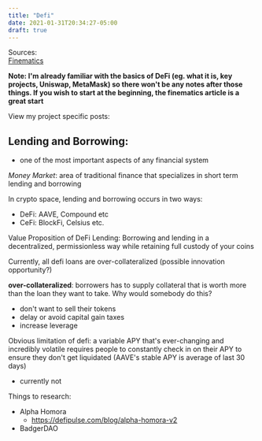 ```yaml
---
title: "Defi"
date: 2021-01-31T20:34:27-05:00
draft: true
---
```

Sources:  
[Finematics](https://finematics.com/guide-to-decentralized-finance/)

**Note: I'm already familiar with the basics of DeFi (eg. what it is, key projects, Uniswap, MetaMask) so there won't be any notes after those things. If you wish to start at the beginning, the finematics article is a great start**

View my project specific posts:


## Lending and Borrowing: 
- one of the most important aspects of any financial system

*Money Market*: area of traditional finance that specializes in short term lending and borrowing

In crypto space, lending and borrowing occurs in two ways: 
- DeFi: AAVE, Compound etc
- CeFi: BlockFi, Celsius etc.

Value Proposition of DeFi Lending: Borrowing and lending in a decentralized, permissionless way while retaining full custody of your coins

Currently, all defi loans are over-collateralized (possible innovation opportunity?)

**over-collateralized**: borrowers has to supply collateral that is worth more than the loan they want to take. Why would somebody do this?  

- don't want to sell their tokens 
- delay or avoid capital gain taxes
- increase leverage


Obvious limitation of defi: a variable APY that's ever-changing and incredibly volatile requires people to constantly check in on their APY to ensure they don't get liquidated (AAVE's stable APY is average of last 30 days)
- currently not 

Things to research: 
- Alpha Homora
  - https://defipulse.com/blog/alpha-homora-v2
- BadgerDAO
